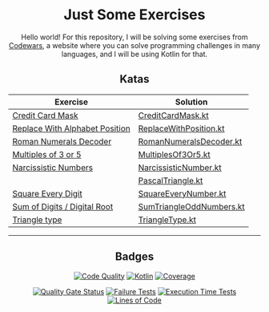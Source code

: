 <div align="center">

# Just Some Exercises

Hello world!
For this repository, I will be solving some exercises from
[Codewars](https://www.codewars.com/), a website where you can solve
programming challenges in many languages, and I will be using Kotlin for that.

## Katas

| Exercise                                                                                 | Solution                                                                                                  |
|------------------------------------------------------------------------------------------|-----------------------------------------------------------------------------------------------------------|
| [Credit Card Mask](https://www.codewars.com/kata/5412509bd436bd33920011bc)               | [CreditCardMask.kt](src/main/kotlin/io/github/tiagodocouto/codewars/mask/CreditCardMask.kt)               |
| [Replace With Alphabet Position](https://www.codewars.com/kata/546f922b54af40e1e90001da) | [ReplaceWithPosition.kt](src/main/kotlin/io/github/tiagodocouto/codewars/mask/ReplaceWithPosition.kt)     |
| [Roman Numerals Decoder](https://www.codewars.com/kata/51b6249c4612257ac0000005)         | [RomanNumeralsDecoder.kt](src/main/kotlin/io/github/tiagodocouto/codewars/mask/RomanNumeralsDecoder.kt)   |
| [Multiples of 3 or 5](https://www.codewars.com/kata/514b92a657cdc65150000006)            | [MultiplesOf3Or5.kt](src/main/kotlin/io/github/tiagodocouto/codewars/math/MultiplesOf.kt)                 |
| [Narcissistic Numbers](https://www.codewars.com/kata/5743f4ab03fa4a66a300020b#)          | [NarcissisticNumber.kt](src/main/kotlin/io/github/tiagodocouto/codewars/math/NarcissisticNumber.kt)       |
|                                                                                          | [PascalTriangle.kt](src/main/kotlin/io/github/tiagodocouto/codewars/math/PascalTriangle.kt)               |
| [Square Every Digit](https://www.codewars.com/kata/546e2562b03326a88e000020)             | [SquareEveryNumber.kt](src/main/kotlin/io/github/tiagodocouto/codewars/math/SquareEveryNumber.kt)         |
| [Sum of Digits / Digital Root](https://www.codewars.com/kata/541c8630095125aba6000c00)   | [SumTriangleOddNumbers.kt](src/main/kotlin/io/github/tiagodocouto/codewars/math/SumTriangleOddNumbers.kt) |
| [Triangle type](https://www.codewars.com/kata/53907ac3cd51b69f790006c5/)                 | [TriangleType.kt](src/main/kotlin/io/github/tiagodocouto/codewars/math/TriangleType.kt)                   |

---

## Badges

[![Code Quality](https://github.com/tiagodocouto/codewars/actions/workflows/main.yml/badge.svg)](https://github.com/tiagodocouto/codewars)
[![Kotlin](https://img.shields.io/github/languages/top/tiagodocouto/codewars)](https://kotlinlang.org/)
[![Coverage](https://img.shields.io/sonar/coverage/tiagodocouto_codewars?style=flat&logo=sonarcloud&server=https%3A%2F%2Fsonarcloud.io)](https://sonarcloud.io/summary/new_code?id=tiagodocouto_codewars)

[![Quality Gate Status](https://sonarcloud.io/api/project_badges/measure?project=tiagodocouto_codewars&metric=alert_status)](https://sonarcloud.io/summary/new_code?id=tiagodocouto_codewars)
[![Failure Tests](https://img.shields.io/sonar/tests/tiagodocouto_codewars?style=flat&logo=sonarcloud&server=https%3A%2F%2Fsonarcloud.io&compact_message)](https://sonarcloud.io/summary/new_code?id=tiagodocouto_codewars)
[![Execution Time Tests](https://img.shields.io/sonar/test_execution_time/tiagodocouto_codewars?style=flat&logo=sonarcloud&server=https%3A%2F%2Fsonarcloud.io)](https://sonarcloud.io/summary/new_code?id=tiagodocouto_codewars)
[![Lines of Code](https://sonarcloud.io/api/project_badges/measure?project=tiagodocouto_codewars&metric=ncloc)](https://sonarcloud.io/summary/new_code?id=tiagodocouto_codewars)

</div>
